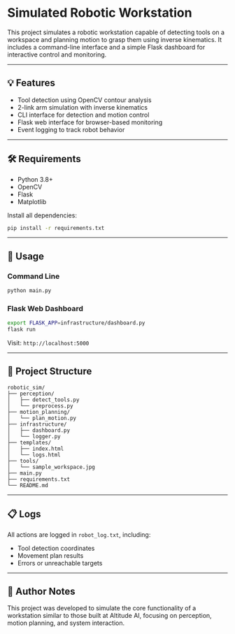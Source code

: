 
# Simulated Robotic Workstation

This project simulates a robotic workstation capable of detecting tools on a workspace and planning motion to grasp them using inverse kinematics. It includes a command-line interface and a simple Flask dashboard for interactive control and monitoring.

---

## 💡 Features

- Tool detection using OpenCV contour analysis
- 2-link arm simulation with inverse kinematics
- CLI interface for detection and motion control
- Flask web interface for browser-based monitoring
- Event logging to track robot behavior

---

## 🛠 Requirements

- Python 3.8+
- OpenCV
- Flask
- Matplotlib

Install all dependencies:
```bash
pip install -r requirements.txt
```

---

## 🚀 Usage

### Command Line
```bash
python main.py
```

### Flask Web Dashboard
```bash
export FLASK_APP=infrastructure/dashboard.py
flask run
```
Visit: `http://localhost:5000`

---

## 📂 Project Structure

```
robotic_sim/
├── perception/
│   ├── detect_tools.py
│   └── preprocess.py
├── motion_planning/
│   └── plan_motion.py
├── infrastructure/
│   ├── dashboard.py
│   └── logger.py
├── templates/
│   ├── index.html
│   └── logs.html
├── tools/
│   └── sample_workspace.jpg
├── main.py
├── requirements.txt
└── README.md
```

---

## 📋 Logs

All actions are logged in `robot_log.txt`, including:
- Tool detection coordinates
- Movement plan results
- Errors or unreachable targets

---

## 🧠 Author Notes

This project was developed to simulate the core functionality of a workstation similar to those built at Altitude AI, focusing on perception, motion planning, and system interaction.
